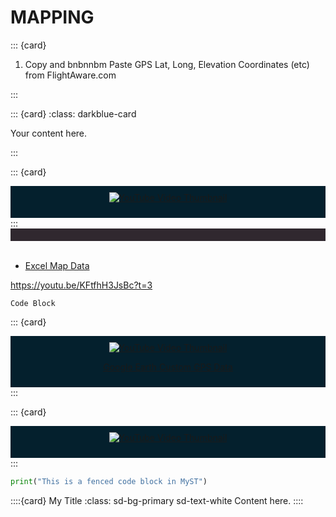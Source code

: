 # MAPPING

::: {card}


1. Copy and bnbnnbm Paste GPS Lat, Long, Elevation Coordinates (etc) from FlightAware.com

:::

::: {card}
:class: darkblue-card

Your content here.

:::

::: {card}
<div class="admonition note" name="html-admonition" style="background: #04202d; padding: 10px; text-align: center;">

  <a href="https://www.youtube.com/watch?v=KFtfhH3JsBc" target="_blank" rel="noopener noreferrer">
    <img src="https://img.youtube.com/vi/KFtfhH3JsBc/maxresdefault.jpg" alt="YouTube Video Thumbnail" />
  </a>

  <u>[](https://www.youtube.com/watch?v=https://www.youtube.com/watch?v=KFtfhH3JsBc)</u>

</div>
:::

<br>
<div style="background-color: #30282f; padding: 10px;">
</div>
<br>

- [Excel Map Data](https://support.microsoft.com/en-us/office/create-a-map-chart-in-excel-f2cfed55-d622-42cd-8ec9-ec8a358b593b)

https://youtu.be/KFtfhH3JsBc?t=3

    Code Block

::: {card}
<div class="admonition note" name="html-admonition" style="background: #04202d; padding: 10px; text-align: center;">

  <a href="https://youtu.be/KFtfhH3JsBc?t=3" target="_blank" rel="noopener noreferrer">
    <img src="https://img.youtube.com/vi/KFtfhH3JsBc/maxresdefault.jpg" alt="YouTube Video Thumbnail" />
  </a>

  <u>[Google Earth Custom GPS Data](https://www.youtube.com/watch?v=https://youtu.be/KFtfhH3JsBc?t=3)</u>

</div>
:::

::: {card}
<div class="admonition note" name="html-admonition" style="background: #04202d; padding: 10px; text-align: center;">

  <a href="https://www.youtube.com/watch?v=KFtfhH3JsBc" target="_blank" rel="noopener noreferrer">
    <img src="https://img.youtube.com/vi/KFtfhH3JsBc/maxresdefault.jpg" alt="YouTube Video Thumbnail" />
  </a>

  <u>[](https://www.youtube.com/watch?v=https://www.youtube.com/watch?v=KFtfhH3JsBc)</u>

</div>
:::

```python
print("This is a fenced code block in MyST")

```

::::{card} My Title
:class: sd-bg-primary sd-text-white
Content here.
::::


 





